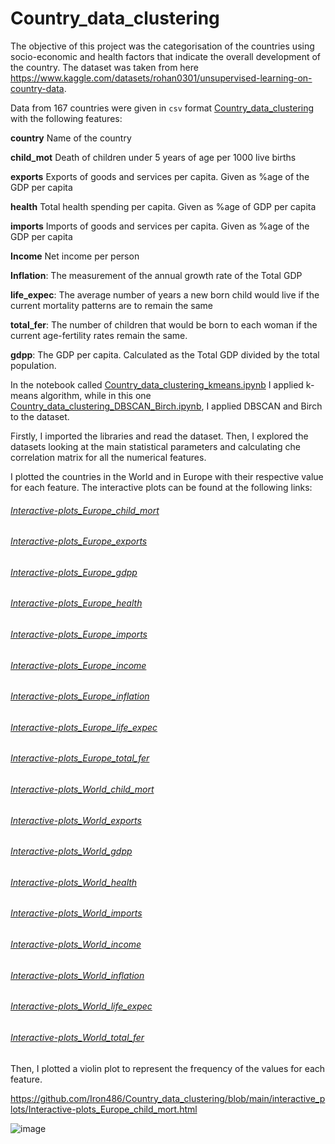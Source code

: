 # Country_data_clustering

The objective of this project was the categorisation of the countries using socio-economic and health factors that indicate the overall development of the country.
The dataset was taken from here https://www.kaggle.com/datasets/rohan0301/unsupervised-learning-on-country-data.

Data from 167 countries were given in `csv` format  [Country_data_clustering
](https://github.com/Iron486/Country_data_clustering/blob/main/Country-data.csv) with the following features:


**country**	Name of the country

**child_mot**	Death of children under 5 years of age per 1000 live births

**exports**	Exports of goods and services per capita. Given as %age of the GDP per capita

**health**	Total health spending per capita. Given as %age of GDP per capita

**imports**	Imports of goods and services per capita. Given as %age of the GDP per capita

**Income**	Net income per person

**Inflation**:	The measurement of the annual growth rate of the Total GDP

**life_expec**:	The average number of years a new born child would live if the current mortality patterns are to remain the same

**total_fer**:	The number of children that would be born to each woman if the current age-fertility rates remain the same.

**gdpp**:	The GDP per capita. Calculated as the Total GDP divided by the total population.

In the notebook called [Country_data_clustering_kmeans.ipynb](https://github.com/Iron486/Country_data_clustering/blob/main/Country_data_clustering_kmeans.ipynb) I applied k-means algorithm, while in this one [Country_data_clustering_DBSCAN_Birch.ipynb](https://github.com/Iron486/Country_data_clustering/blob/main/Country_data_clustering_DBSCAN_Birch.ipynb), I applied DBSCAN and Birch to the dataset.

Firstly, I imported the libraries and read the dataset.
Then, I explored the datasets looking at the main statistical parameters and calculating che correlation matrix for all the numerical features.





I plotted the countries in the World and in Europe with their respective value for each feature. The interactive plots can be found at the following links:


###### [Interactive-plots_Europe_child_mort](https://nbviewer.org/github/Iron486/Country_data_clustering/blob/main/interactive_plots/Interactive-plots_Europe_child_mort.html) 
###### [Interactive-plots_Europe_exports](https://nbviewer.org/github/Iron486/Country_data_clustering/blob/main/interactive_plots/Interactive-plots_Europe_exports.html)
###### [Interactive-plots_Europe_gdpp](https://nbviewer.org/github/Iron486/Country_data_clustering/blob/main/interactive_plots/Interactive-plots_Europe_gdpp.html)
###### [Interactive-plots_Europe_health](https://nbviewer.org/github/Iron486/Country_data_clustering/blob/main/interactive_plots/Interactive-plots_Europe_health.html)
###### [Interactive-plots_Europe_imports](https://nbviewer.org/github/Iron486/Country_data_clustering/blob/main/interactive_plots/Interactive-plots_Europe_imports.html)
###### [Interactive-plots_Europe_income](https://nbviewer.org/github/Iron486/Country_data_clustering/blob/main/interactive_plots/Interactive-plots_Europe_income.html)
###### [Interactive-plots_Europe_inflation](https://nbviewer.org/github/Iron486/Country_data_clustering/blob/main/interactive_plots/Interactive-plots_Europe_inflation.html)
###### [Interactive-plots_Europe_life_expec](https://nbviewer.org/github/Iron486/Country_data_clustering/blob/main/interactive_plots/Interactive-plots_Europe_life_expec.html)
###### [Interactive-plots_Europe_total_fer](https://nbviewer.org/github/Iron486/Country_data_clustering/blob/main/interactive_plots/Interactive-plots_Europe_total_fer.html)
###### [Interactive-plots_World_child_mort](https://nbviewer.org/github/Iron486/Country_data_clustering/blob/main/interactive_plots/Interactive-plots_World_child_mort.html)
###### [Interactive-plots_World_exports](https://nbviewer.org/github/Iron486/Country_data_clustering/blob/main/interactive_plots/Interactive-plots_World_exports.html)
###### [Interactive-plots_World_gdpp](https://nbviewer.org/github/Iron486/Country_data_clustering/blob/main/interactive_plots/Interactive-plots_World_gdpp.html)
###### [Interactive-plots_World_health](https://nbviewer.org/github/Iron486/Country_data_clustering/blob/main/interactive_plots/Interactive-plots_World_health.html)
###### [Interactive-plots_World_imports](https://nbviewer.org/github/Iron486/Country_data_clustering/blob/main/interactive_plots/Interactive-plots_World_imports.html)
###### [Interactive-plots_World_income](https://nbviewer.org/github/Iron486/Country_data_clustering/blob/main/interactive_plots/Interactive-plots_World_income.html)
###### [Interactive-plots_World_inflation](https://nbviewer.org/github/Iron486/Country_data_clustering/blob/main/interactive_plots/Interactive-plots_World_inflation.html)
###### [Interactive-plots_World_life_expec](https://nbviewer.org/github/Iron486/Country_data_clustering/blob/main/interactive_plots/Interactive-plots_World_life_expec.html)
###### [Interactive-plots_World_total_fer](https://nbviewer.org/github/Iron486/Country_data_clustering/blob/main/interactive_plots/Interactive-plots_World_total_fer.html)

Then, I plotted a violin plot to represent the frequency of the values for each feature.



















































https://github.com/Iron486/Country_data_clustering/blob/main/interactive_plots/Interactive-plots_Europe_child_mort.html



![image](https://user-images.githubusercontent.com/62444785/163264343-629e1df8-102f-4493-95dd-b2fff3dee0e6.png)




